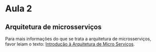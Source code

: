 # Aula 2

## Arquitetura de microsserviços

Para mais informações do que se trata a arquitetura de microsserviços, favor leiam o texto: [Introdução à Arquitetura de Micro Serviços](https://www.luiztools.com.br/post/introducao-arquitetura-de-micro-servicos/).


